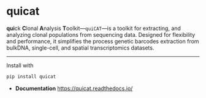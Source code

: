 # quicat

**qui**ck **C**lonal **A**nalysis **T**oolkit—`quiCAT`—is a toolkit for extracting, and analyzing clonal populations from sequencing data. Designed for flexibility and performance, it simplifies the process genetic barcodes extraction from bulkDNA, single-cell, and spatial transcriptomics datasets.

---

Install with

```bash
pip install quicat
```

- **Documentation** <https://quicat.readthedocs.io/>
